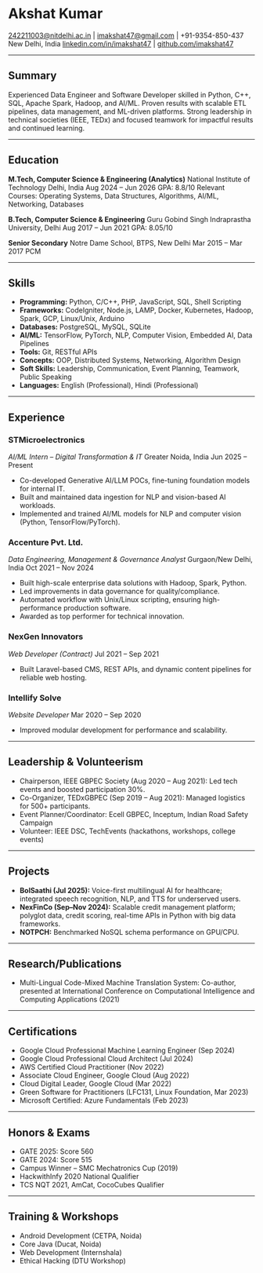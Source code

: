 # Akshat Kumar

242211003@nitdelhi.ac.in | imakshat47@gmail.com | +91-9354-850-437
New Delhi, India
[linkedin.com/in/imakshat47](https://www.linkedin.com/in/imakshat47) | [github.com/imakshat47](https://github.com/imakshat47)

***

## **Summary**

Experienced Data Engineer and Software Developer skilled in Python, C++, SQL, Apache Spark, Hadoop, and AI/ML. Proven results with scalable ETL pipelines, data management, and ML-driven platforms. Strong leadership in technical societies (IEEE, TEDx) and focused teamwork for impactful results and continued learning.

***

## **Education**

**M.Tech, Computer Science \& Engineering (Analytics)**
National Institute of Technology Delhi, India
Aug 2024 – Jun 2026
GPA: 8.8/10
Relevant Courses: Operating Systems, Data Structures, Algorithms, AI/ML, Networking, Databases

**B.Tech, Computer Science \& Engineering**
Guru Gobind Singh Indraprastha University, Delhi
Aug 2017 – Jun 2021
GPA: 8.05/10

**Senior Secondary**
Notre Dame School, BTPS, New Delhi
Mar 2015 – Mar 2017
PCM

***

## **Skills**

- **Programming:** Python, C/C++, PHP, JavaScript, SQL, Shell Scripting
- **Frameworks:** CodeIgniter, Node.js, LAMP, Docker, Kubernetes, Hadoop, Spark, GCP, Linux/Unix, Arduino
- **Databases:** PostgreSQL, MySQL, SQLite
- **AI/ML:** TensorFlow, PyTorch, NLP, Computer Vision, Embedded AI, Data Pipelines
- **Tools:** Git, RESTful APIs
- **Concepts:** OOP, Distributed Systems, Networking, Algorithm Design
- **Soft Skills:** Leadership, Communication, Event Planning, Teamwork, Public Speaking
- **Languages:** English (Professional), Hindi (Professional)

***

## **Experience**

### **STMicroelectronics**

*AI/ML Intern – Digital Transformation \& IT*
Greater Noida, India
Jun 2025 – Present

- Co-developed Generative AI/LLM POCs, fine-tuning foundation models for internal IT.
- Built and maintained data ingestion for NLP and vision-based AI workloads.
- Implemented and trained AI/ML models for NLP and computer vision (Python, TensorFlow/PyTorch).


### **Accenture Pvt. Ltd.**

*Data Engineering, Management \& Governance Analyst*
Gurgaon/New Delhi, India
Oct 2021 – Nov 2024

- Built high-scale enterprise data solutions with Hadoop, Spark, Python.
- Led improvements in data governance for quality/compliance.
- Automated workflow with Unix/Linux scripting, ensuring high-performance production software.
- Awarded as top performer for technical innovation.


### **NexGen Innovators**

*Web Developer (Contract)*
Jul 2021 – Sep 2021

- Built Laravel-based CMS, REST APIs, and dynamic content pipelines for reliable web hosting.


### **Intellify Solve**

*Website Developer*
Mar 2020 – Sep 2020

- Improved modular development for performance and scalability.

***

## **Leadership \& Volunteerism**

- Chairperson, IEEE GBPEC Society (Aug 2020 – Aug 2021): Led tech events and boosted participation 30%.
- Co-Organizer, TEDxGBPEC (Sep 2019 – Aug 2021): Managed logistics for 500+ participants.
- Event Planner/Coordinator: Ecell GBPEC, Inceptum, Indian Road Safety Campaign
- Volunteer: IEEE DSC, TechEvents (hackathons, workshops, college events)

***

## **Projects**

- **BolSaathi (Jul 2025):** Voice-first multilingual AI for healthcare; integrated speech recognition, NLP, and TTS for underserved users.
- **NexFinCo (Sep–Nov 2024):** Scalable credit management platform; polyglot data, credit scoring, real-time APIs in Python with big data frameworks.
- **NOTPCH:** Benchmarked NoSQL schema performance on GPU/CPU.

***

## **Research/Publications**

- Multi-Lingual Code-Mixed Machine Translation System: Co-author, presented at International Conference on Computational Intelligence and Computing Applications (2021)

***

## **Certifications**

- Google Cloud Professional Machine Learning Engineer (Sep 2024)
- Google Cloud Professional Cloud Architect (Jul 2024)
- AWS Certified Cloud Practitioner (Nov 2022)
- Associate Cloud Engineer, Google Cloud (Aug 2022)
- Cloud Digital Leader, Google Cloud (Mar 2022)
- Green Software for Practitioners (LFC131, Linux Foundation, Mar 2023)
- Microsoft Certified: Azure Fundamentals (Feb 2023)

***

## **Honors \& Exams**

- GATE 2025: Score 560
- GATE 2024: Score 515
- Campus Winner – SMC Mechatronics Cup (2019)
- HackwithInfy 2020 National Qualifier
- TCS NQT 2021, AmCat, CocoCubes Qualifier

***

## **Training \& Workshops**

- Android Development (CETPA, Noida)
- Core Java (Ducat, Noida)
- Web Development (Internshala)
- Ethical Hacking (DTU Workshop)

